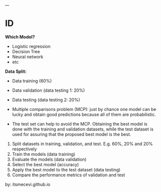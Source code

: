 __

# ID

**Which Model?**

* Logistic regression
* Decision Tree
* Neural network
* etc

**Data Split:**
* Data training (60%)
* Data validation (data testing 1: 20%)
* Data testing (data testing 2: 20%)

* Multiple comparisons problem (MCP): just by chance one model can be lucky and obtain good predictions because all of them are probabilistic.
* The test set can help to avoid the MCP. Obtaining the best model is done with the training and validation datasets, while the test dataset is used for assuring that the proposed best model is the best.

1. Split datasets in training, validation, and test. E.g. 60%, 20% and 20% respectively
2. Train the models (data training)
3. Evaluate the models (data validation)
4. Select the best model (accuracy)
5. Apply the best model to the test dataset (data testing)
6. Compare the performance metrics of validation and test

by: itsmecevi.github.io
